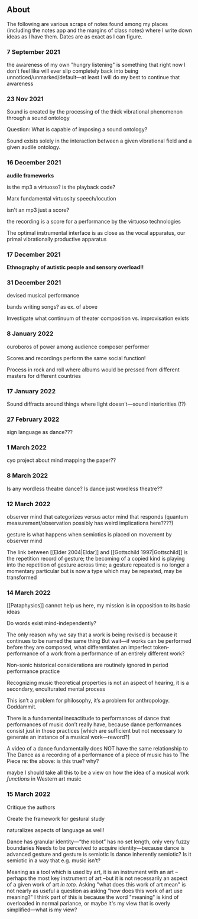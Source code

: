 ## About
The following are various scraps of notes found among my places (including the notes app and the margins of class notes) where I write down ideas as I have them. Dates are as exact as I can figure.

### 7 September 2021
the awareness of my own "hungry listening" is something that right now I don't feel like will ever slip completely back into being unnoticed/unmarked/default—at least I will do my best to continue that awareness

### 23 Nov 2021
Sound is created by the processing of the thick vibrational phenomenon through a sound ontology

Question: What is capable of imposing a sound ontology?

Sound exists solely in the interaction between a given vibrational field and a given audile ontology.

### 16 December 2021
**audile frameworks**

is the mp3 a virtuoso? is the playback code? 

Marx fundamental virtuosity speech/locution 

isn't an mp3 just a score?

the recording is a score for a performance by the virtuoso technologies 

The optimal instrumental interface is as close as the vocal apparatus, our primal vibrationally productive apparatus

### 17 December 2021
**Ethnography of autistic people and sensory overload!!**

### 31 December 2021
devised musical performance

bands writing songs? as ex. of above

Investigate what continuum of theater composition vs. improvisation exists

### 8 January 2022
ouroboros of power among audience composer performer

Scores and recordings perform the same social function!

Process in rock and roll where albums would be pressed from different masters for different countries

### 17 January 2022
Sound diffracts around things where light doesn't—sound interiorities (!?)

### 27 February 2022
sign language as dance???

### 1 March 2022
cyo project about mind mapping the paper??

### 8 March 2022
Is any wordless theatre dance? Is dance just wordless theatre??

### 12 March 2022
observer mind that categorizes versus actor mind that responds
(quantum measurement/observation possibly has weird implications here????)

gesture is what happens when semiotics is placed on movement by observer mind

The link between [[Elder 2004|Eldar]] and [[Gottschild 1997|Gottschild]] is the repetition record of gesture; the becoming of a copied kind is playing into the repetition of gesture across time; a gesture repeated is no longer a momentary particular but is now a type which may be repeated, may be transformed

### 14 March 2022
[[Pataphysics]] cannot help us here, my mission is in opposition to its basic ideas

Do words exist mind-independently?

The only reason why we say that a work is being revised is because it continues to be named the same thing
But wait—if works can be performed before they are composed, what differentiates an imperfect token-performance of a work from a performance of an entirely different work?

Non-sonic historical considerations are routinely ignored in period performance practice

Recognizing music theoretical properties is not an aspect of hearing, it is a secondary, enculturated mental process


This isn’t a problem for philosophy, it’s a problem for anthropology. Goddammit.

There is a fundamental inexactitude to performances of dance that performances of music don’t really have, because dance performances consist just in those practices \[which are sufficient but not necessary to generate an instance of a musical work—reword?\]

A video of a dance fundamentally does NOT have the same relationship to The Dance as a recording of a performance of a piece of music has to The Piece
re: the above: is this true? why?

maybe I should take all this to be a view on how the idea of a musical work *functions* in Western art music

### 15 March 2022
Critique the authors

Create the framework for gestural study 


naturalizes aspects of language as well!

Dance has granular identity—“the robot” has no set length, only very fuzzy boundaries
Needs to be perceived to acquire identity—because dance is advanced gesture and gesture is semiotic
Is dance inherently semiotic? Is it semiotic in a way that e.g. music isn’t?


Meaning as a tool which is used by art, it is an instrument with an art – perhaps the most key instrument of art –but it is not necessarily an aspect of a given work of art *in toto.* Asking "what does this work of art mean" is not nearly as useful a question as asking "how does this work of art use meaning?" 
I think part of this is because the word "meaning" is kind of overloaded in normal parlance, or maybe it's my view that is overly simplified—what is my view?

